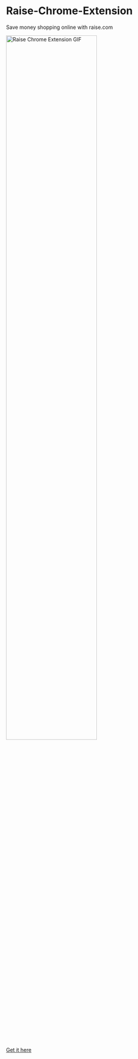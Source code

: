 # Raise-Chrome-Extension
Save money shopping online with raise.com

<img src="https://media.giphy.com/media/Cl8nqcELLkykM/giphy.gif" alt="Raise Chrome Extension GIF" width="70%" height="auto">

<a href="https://chrome.google.com/webstore/detail/raisecom-extension/kknoembcnnnhefehcmegppchcmggaafo">Get it here</a>
